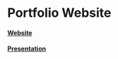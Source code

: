 # Portfolio Website

#### [Website](https://diadario.github.io/)
#### [Presentation](https://drive.google.com/file/d/1KVKpYJtJyMWfg76Z2yE0Ugz0AGXjShPw/view?usp=drive_link](https://drive.google.com/file/d/1XSMGpGKtqRhsmbFUHHPE1jD9YKh8DSYK/view?usp=drive_link)https://drive.google.com/file/d/1XSMGpGKtqRhsmbFUHHPE1jD9YKh8DSYK/view?usp=drive_link)
